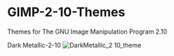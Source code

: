 # GIMP-2-10-Themes
Themes for The GNU Image Manipulation Program 2.10

Dark Metallic-2-10
![DarkMetallic_2 10_theme](https://user-images.githubusercontent.com/116717813/197999461-4e2f9ed6-04b8-4c00-8df7-6c22eb42ecd7.png)
